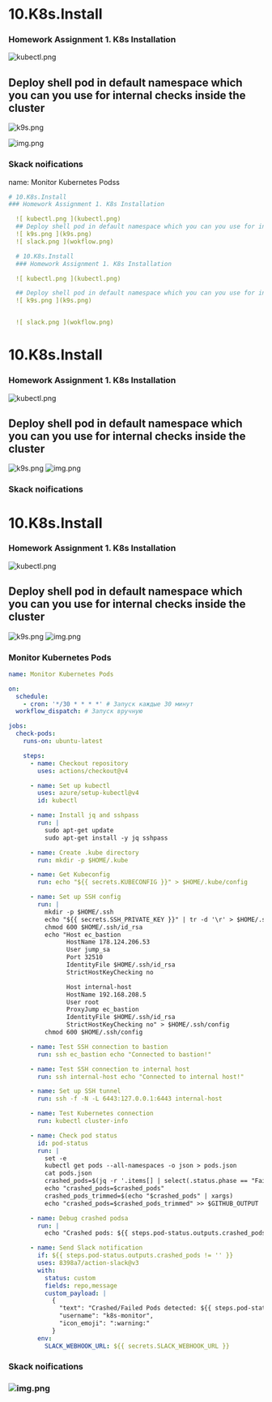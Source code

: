 # 10.K8s.Install

### Homework Assignment 1. K8s Installation

![kubectl.png](kubectl.png)

## Deploy shell pod in default namespace which you can you use for internal checks inside the cluster

![k9s.png](k9s.png)

![img.png](wokflow.png)

### Skack noifications

name: Monitor Kubernetes Podss

```yaml
# 10.K8s.Install
### Homework Assignment 1. K8s Installation

  ![ kubectl.png ](kubectl.png)
  ## Deploy shell pod in default namespace which you can you use for internal checks inside the cluster
  ![ k9s.png ](k9s.png)
  ![ slack.png ](wokflow.png)

  # 10.K8s.Install
  ### Homework Assignment 1. K8s Installation

  ![ kubectl.png ](kubectl.png)

  ## Deploy shell pod in default namespace which you can you use for internal checks inside the cluster
  ![ k9s.png ](k9s.png)


  ![ slack.png ](wokflow.png)
```

# 10.K8s.Install

### Homework Assignment 1. K8s Installation

![kubectl.png](kubectl.png)

## Deploy shell pod in default namespace which you can you use for internal checks inside the cluster

![k9s.png](k9s.png)
![img.png](wokflow.png)

### Skack noifications

# 10.K8s.Install

### Homework Assignment 1. K8s Installation

![kubectl.png](kubectl.png)

## Deploy shell pod in default namespace which you can you use for internal checks inside the cluster

![k9s.png](k9s.png)
![img.png](wokflow.png)

### Monitor Kubernetes Pods

```yaml
name: Monitor Kubernetes Pods

on:
  schedule:
    - cron: '*/30 * * * *' # Запуск каждые 30 минут
  workflow_dispatch: # Запуск вручную

jobs:
  check-pods:
    runs-on: ubuntu-latest

    steps:
      - name: Checkout repository
        uses: actions/checkout@v4

      - name: Set up kubectl
        uses: azure/setup-kubectl@v4
        id: kubectl

      - name: Install jq and sshpass
        run: |
          sudo apt-get update
          sudo apt-get install -y jq sshpass

      - name: Create .kube directory
        run: mkdir -p $HOME/.kube

      - name: Get Kubeconfig
        run: echo "${{ secrets.KUBECONFIG }}" > $HOME/.kube/config

      - name: Set up SSH config
        run: |
          mkdir -p $HOME/.ssh
          echo "${{ secrets.SSH_PRIVATE_KEY }}" | tr -d '\r' > $HOME/.ssh/id_rsa
          chmod 600 $HOME/.ssh/id_rsa
          echo "Host ec_bastion
                HostName 178.124.206.53
                User jump_sa
                Port 32510
                IdentityFile $HOME/.ssh/id_rsa
                StrictHostKeyChecking no

                Host internal-host
                HostName 192.168.208.5
                User root
                ProxyJump ec_bastion
                IdentityFile $HOME/.ssh/id_rsa
                StrictHostKeyChecking no" > $HOME/.ssh/config
          chmod 600 $HOME/.ssh/config

      - name: Test SSH connection to bastion
        run: ssh ec_bastion echo "Connected to bastion!"

      - name: Test SSH connection to internal host
        run: ssh internal-host echo "Connected to internal host!"

      - name: Set up SSH tunnel
        run: ssh -f -N -L 6443:127.0.0.1:6443 internal-host

      - name: Test Kubernetes connection
        run: kubectl cluster-info

      - name: Check pod status
        id: pod-status
        run: |
          set -e
          kubectl get pods --all-namespaces -o json > pods.json
          cat pods.json
          crashed_pods=$(jq -r '.items[] | select(.status.phase == "Failed" or (.status.containerStatuses[]? | (.state.waiting.reason == "ErrImagePull" or .state.waiting.reason == "ImagePullBackOff" or .state.waiting.reason == "CrashLoopBackOff"))) | .metadata.namespace + "/" + .metadata.name' pods.json)
          echo "crashed_pods=$crashed_pods"
          crashed_pods_trimmed=$(echo "$crashed_pods" | xargs)
          echo "crashed_pods=$crashed_pods_trimmed" >> $GITHUB_OUTPUT

      - name: Debug crashed podsа
        run: |
          echo "Crashed pods: ${{ steps.pod-status.outputs.crashed_pods }}"

      - name: Send Slack notification
        if: ${{ steps.pod-status.outputs.crashed_pods != '' }}
        uses: 8398a7/action-slack@v3
        with:
          status: custom
          fields: repo,message
          custom_payload: |
            {
              "text": "Crashed/Failed Pods detected: ${{ steps.pod-status.outputs.crashed_pods }}",
              "username": "k8s-monitor",
              "icon_emoji": ":warning:"
            }
        env:
          SLACK_WEBHOOK_URL: ${{ secrets.SLACK_WEBHOOK_URL }}
`````

### Skack noifications
### ![img.png](slack.png)
